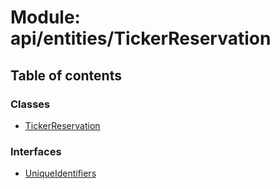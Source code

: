 # Module: api/entities/TickerReservation

## Table of contents

### Classes

- [TickerReservation](../wiki/api.entities.TickerReservation.TickerReservation)

### Interfaces

- [UniqueIdentifiers](../wiki/api.entities.TickerReservation.UniqueIdentifiers)
